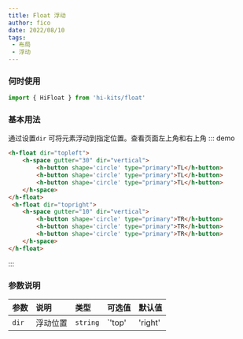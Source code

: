 ```yaml
---
title: Float 浮动
author: fico
date: 2022/08/10
tags:
 - 布局
 - 浮动
---
```

### 何时使用
```ts
import { HiFloat } from 'hi-kits/float'
```
### 基本用法
通过设置`dir` 可将元素浮动到指定位置。查看页面左上角和右上角
::: demo
```html
<h-float dir="topleft">
    <h-space gutter="30" dir="vertical">
        <h-button shape='circle' type="primary">TL</h-button>
        <h-button shape='circle' type="primary">TL</h-button>
        <h-button shape='circle' type="primary">TL</h-button>
    </h-space>
</h-float>
 <h-float dir="topright">
    <h-space gutter="10" dir="vertical">
        <h-button shape='circle' type="primary">TR</h-button>
        <h-button shape='circle' type="primary">TR</h-button>
        <h-button shape='circle' type="primary">TR</h-button>
    </h-space>
</h-float>
```
:::

### 参数说明

|参数|说明|类型|可选值|默认值
|:--|:--|:--|:-----|:---
| `dir`| 浮动位置 |  `string` | `'top' | 'right' | 'bottom' | 'left' | 'topleft' | 'topright' | 'bottomleft' | 'bottomright'` | -
